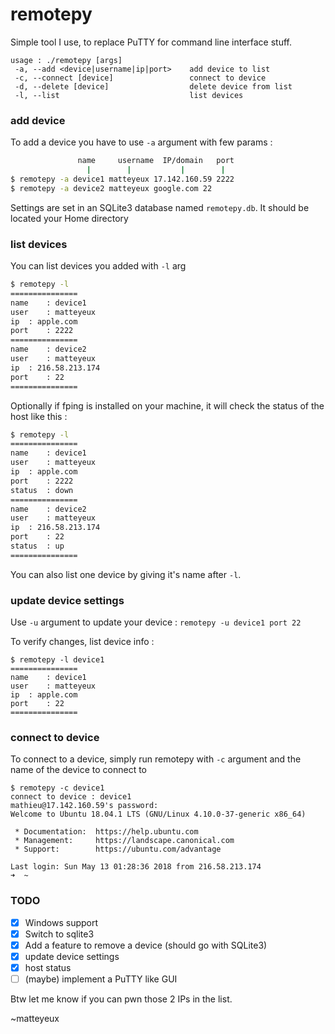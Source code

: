 # remotepy

Simple tool I use, to replace PuTTY for command line interface stuff.
```
usage : ./remotepy [args]
 -a, --add <device|username|ip|port>    add device to list
 -c, --connect [device]                 connect to device
 -d, --delete [device]                  delete device from list
 -l, --list                             list devices
```

### add device
To add a device you have to use `-a` argument with few params :
```bash
               name     username  IP/domain   port
                 |        |           |        |
$ remotepy -a device1 matteyeux 17.142.160.59 2222
$ remotepy -a device2 matteyeux google.com 22
```
Settings are set in an SQLite3 database named `remotepy.db`. It should be located your Home directory

### list devices
You can list devices you added with `-l` arg
```bash
$ remotepy -l
===============
name	: device1
user	: matteyeux
ip	: apple.com
port	: 2222
===============
name	: device2
user	: matteyeux
ip	: 216.58.213.174
port	: 22
===============
```

Optionally if fping is installed on your machine, it will check the status of the host like this : 
```bash
$ remotepy -l
===============
name	: device1
user	: matteyeux
ip	: apple.com
port	: 2222
status  : down
===============
name	: device2
user	: matteyeux
ip	: 216.58.213.174
port	: 22
status  : up
===============
```
You can also list one device by giving it's name after `-l`. <br>

### update device settings

Use `-u` argument to update your device : `remotepy -u device1 port 22` 

To verify changes, list device info :

```
$ remotepy -l device1
===============
name	: device1
user	: matteyeux
ip	: apple.com
port	: 22
===============
```

### connect to device
To connect to a device, simply run remotepy with `-c` argument and the name of the device to connect to

```
$ remotepy -c device1
connect to device : device1
mathieu@17.142.160.59's password: 
Welcome to Ubuntu 18.04.1 LTS (GNU/Linux 4.10.0-37-generic x86_64)

 * Documentation:  https://help.ubuntu.com
 * Management:     https://landscape.canonical.com
 * Support:        https://ubuntu.com/advantage

Last login: Sun May 13 01:28:36 2018 from 216.58.213.174
➜  ~ 
```

### TODO
- [X] Windows support
- [X] Switch to sqlite3
- [X] Add a feature to remove a device (should go with SQLite3)
- [X] update device settings
- [X] host status
- [ ] (maybe) implement a PuTTY like GUI

Btw let me know if you can pwn those 2 IPs in the list.

~matteyeux
